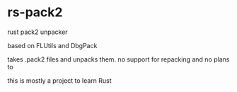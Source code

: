 # rs-pack2
rust pack2 unpacker

based on FLUtils and DbgPack

takes .pack2 files and unpacks them. no support for repacking and no plans to

this is mostly a project to learn Rust
